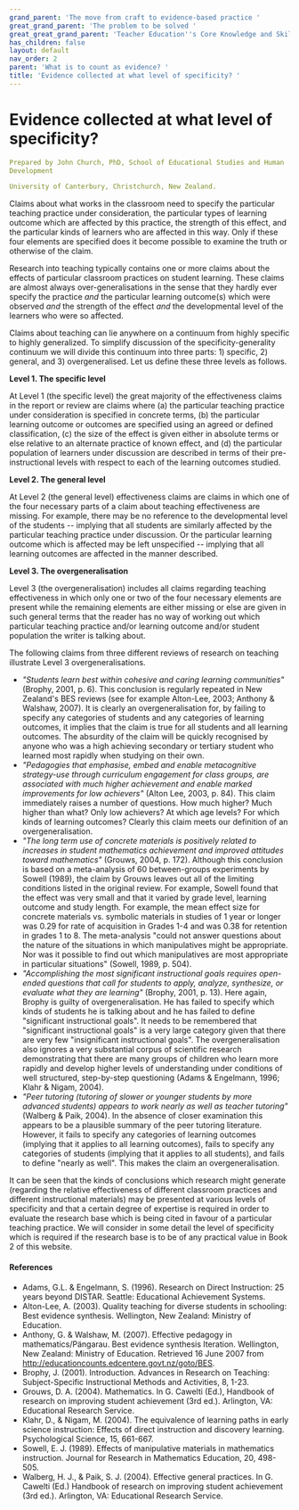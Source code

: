 ```yaml
---
grand_parent: 'The move from craft to evidence-based practice '
great_grand_parent: 'The problem to be solved '
great_great_grand_parent: 'Teacher Education''s Core Knowledge and Skills.'
has_children: false
layout: default
nav_order: 2
parent: 'What is to count as evidence? '
title: 'Evidence collected at what level of specificity? '
---
```

# Evidence collected at what level of specificity?


```yaml
Prepared by John Church, PhD, School of Educational Studies and Human
Development

University of Canterbury, Christchurch, New Zealand.
```


Claims about what works in the classroom need to specify the particular
teaching practice under consideration, the particular types of learning
outcome which are affected by this practice, the strength of this
effect, and the particular kinds of learners who are affected in this
way. Only if these four elements are specified does it become possible
to examine the truth or otherwise of the claim.

Research into teaching typically contains one or more claims about the
effects of particular classroom practices on student learning. These
claims are almost always over-generalisations in the sense that they
hardly ever specify the practice *and* the particular learning
outcome(s) which were observed *and* the strength of the effect *and*
the developmental level of the learners who were so affected.

Claims about teaching can lie anywhere on a continuum from highly
specific to highly generalized. To simplify discussion of the
specificity-generality continuum we will divide this continuum into
three parts: 1) specific, 2) general, and 3) overgeneralised. Let us
define these three levels as follows.

**Level 1. The specific level**

At Level 1 (the specific level) the great majority of the effectiveness
claims in the report or review are claims where (a) the particular
teaching practice under consideration is specified in concrete terms,
(b) the particular learning outcome or outcomes are specified using an
agreed or defined classification, (c) the size of the effect is given
either in absolute terms or else relative to an alternate practice of
known effect, and (d) the particular population of learners under
discussion are described in terms of their pre-instructional levels with
respect to each of the learning outcomes studied.

**Level 2. The general level**

At Level 2 (the general level) effectiveness claims are claims in which
one of the four necessary parts of a claim about teaching effectiveness
are missing. For example, there may be no reference to the developmental
level of the students -- implying that all students are similarly
affected by the particular teaching practice under discussion. Or the
particular learning outcome which is affected may be left unspecified --
implying that all learning outcomes are affected in the manner
described.

**Level 3. The overgeneralisation**

Level 3 (the overgeneralisation) includes all claims regarding teaching
effectiveness in which only one or two of the four necessary elements
are present while the remaining elements are either missing or else are
given in such general terms that the reader has no way of working out
which particular teaching practice and/or learning outcome and/or
student population the writer is talking about.

The following claims from three different reviews of research on
teaching illustrate Level 3 overgeneralisations.

-   *"Students learn best within cohesive and caring learning
    communities"* (Brophy, 2001, p. 6). This conclusion is regularly
    repeated in New Zealand's BES reviews (see for example Alton-Lee,
    2003; Anthony & Walshaw, 2007). It is clearly an overgeneralisation
    for, by failing to specify any categories of students and any
    categories of learning outcomes, it implies that the claim is true
    for all students and all learning outcomes. The absurdity of the
    claim will be quickly recognised by anyone who was a high achieving
    secondary or tertiary student who learned most rapidly when studying
    on their own.
-   *"Pedagogies that emphasise, embed and enable metacognitive
    strategy-use through curriculum engagement for class groups, are
    associated with much higher achievement and enable marked
    improvements for low achievers"* (Alton Lee, 2003, p. 84). This
    claim immediately raises a number of questions. How much higher?
    Much higher than what? Only low achievers? At which age levels? For
    which kinds of learning outcomes? Clearly this claim meets our
    definition of an overgeneralisation.
-   *"The long term use of concrete materials is positively related to
    increases in student mathematics achievement and improved attitudes
    toward mathematics"* (Grouws, 2004, p. 172). Although this
    conclusion is based on a meta-analysis of 60 between-groups
    experiments by Sowell (1989), the claim by Grouws leaves out all of
    the limiting conditions listed in the original review. For example,
    Sowell found that the effect was very small and that it varied by
    grade level, learning outcome and study length. For example, the
    mean effect size for concrete materials vs. symbolic materials in
    studies of 1 year or longer was 0.29 for rate of acquisition in
    Grades 1-4 and was 0.38 for retention in grades 1 to 8. The
    meta-analysis "could not answer questions about the nature of the
    situations in which manipulatives might be appropriate. Nor was it
    possible to find out which manipulatives are most appropriate in
    particular situations" (Sowell, 1989, p. 504).
-   *"Accomplishing the most significant instructional goals requires
    open-ended questions that call for students to apply, analyze,
    synthesize, or evaluate what they are learning"* (Brophy, 2001, p.
    13). Here again, Brophy is guilty of overgeneralisation. He has
    failed to specify which kinds of students he is talking about and he
    has failed to define "significant instructional goals". It needs to
    be remembered that "significant instructional goals" is a very large
    category given that there are very few "insignificant instructional
    goals". The overgeneralisation also ignores a very substantial
    corpus of scientific research demonstrating that there are many
    groups of children who learn more rapidly and develop higher levels
    of understanding under conditions of well structured, step-by-step
    questioning (Adams & Engelmann, 1996; Klahr & Nigam, 2004).
-   *"Peer tutoring (tutoring of slower or younger students by more
    advanced students) appears to work nearly as well as teacher
    tutoring"* (Walberg & Paik, 2004). In the absence of closer
    examination this appears to be a plausible summary of the peer
    tutoring literature. However, it fails to specify any categories of
    learning outcomes (implying that it applies to all learning
    outcomes), fails to specify any categories of students (implying
    that it applies to all students), and fails to define "nearly as
    well". This makes the claim an overgeneralisation.

It can be seen that the kinds of conclusions which research might
generate (regarding the relative effectiveness of different classroom
practices and different instructional materials) may be presented at
various levels of specificity and that a certain degree of expertise is
required in order to evaluate the research base which is being cited in
favour of a particular teaching practice. We will consider in some
detail the level of specificity which is required if the research base
is to be of any practical value in Book 2 of this website.


#### References

-   Adams, G.L. & Engelmann, S. (1996). Research on Direct Instruction:
    25 years beyond DISTAR. Seattle: Educational Achievement Systems.
-   Alton-Lee, A. (2003). Quality teaching for diverse students in
    schooling: Best evidence synthesis. Wellington, New Zealand:
    Ministry of Education.
-   Anthony, G. & Walshaw, M. (2007). Effective pedagogy in
    mathematics/Pängarau. Best evidence synthesis Iteration. Wellington,
    New Zealand: Ministry of Education. Retrieved 16 June 2007 from
    http://educationcounts.edcentere.govt.nz/goto/BES.
-   Brophy, J. (2001). Introduction. Advances in Research on Teaching:
    Subject-Specific Instructional Methods and Activities, 8, 1-23.
-   Grouws, D. A. (2004). Mathematics. In G. Cawelti (Ed.), Handbook of
    research on improving student achievement (3rd ed.). Arlington, VA:
    Educational Research Service.
-   Klahr, D., & Nigam, M. (2004). The equivalence of learning paths in
    early science instruction: Effects of direct instruction and
    discovery learning. Psychological Science, 15, 661-667.
-   Sowell, E. J. (1989). Effects of manipulative materials in
    mathematics instruction. Journal for Research in Mathematics
    Education, 20, 498-505.
-   Walberg, H. J., & Paik, S. J. (2004). Effective general practices.
    In G. Cawelti (Ed.) Handbook of research on improving student
    achievement (3rd ed.). Arlington, VA: Educational Research Service.
